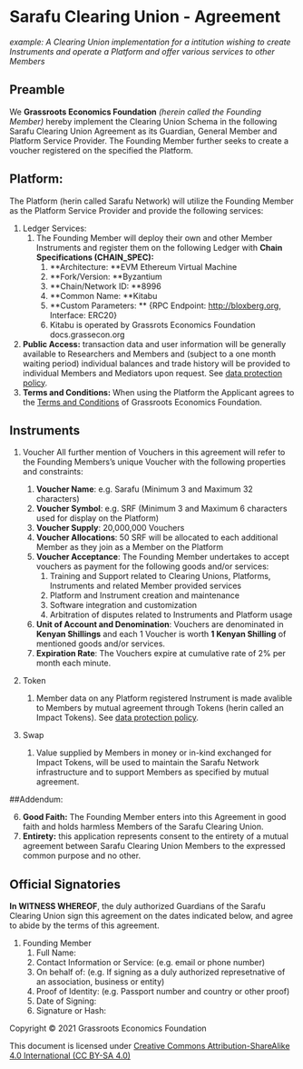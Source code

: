 # Sarafu Clearing Union - Agreement

*example: A Clearing Union implementation for a intitution wishing to create Instruments and operate a Platform and offer various services to other Members*

## Preamble

We **Grassroots Economics Foundation** _(herein called the Founding Member)_ hereby implement the Clearing Union Schema in the following Sarafu Clearing Union Agreement as its Guardian, General Member and Platform Service Provider. The Founding Member further seeks to create a voucher registered on the specified the Platform.

## Platform:

The Platform (herin called Sarafu Network) will utilize the Founding Member as the Platform Service Provider and provide the following services:

1. Ledger Services:
    1. The Founding Member will deploy their own and other Member Instruments and register them on the following Ledger with **Chain Specifications (CHAIN_SPEC):**
        1. **Architecture: **EVM Ethereum Virtual Machine
        2. **Fork/Version:  **Byzantium
        3. **Chain/Network ID: **8996
        4. **Common Name: **Kitabu
        5. **Custom Parameters: ** {RPC Endpoint: http://bloxberg.org, Interface: ERC20}
        1. Kitabu is operated by Grassrots Economics Foundation docs.grassecon.org
1. **Public Access:** transaction data and user information will be generally available to Researchers and Members and (subject to a one month waiting period) individual balances and trade history will be provided to individual Members and Mediators upon request. See [data protection policy](/legal/data_policy/). 
1. **Terms and Conditions:** When using the Platform the Applicant agrees to the [Terms and Conditions](http://grassrootseconomics.org/tos) of Grassroots Economics Foundation.


## Instruments

1. Voucher
    All further mention of Vouchers in this agreement will refer to the Founding Members’s unique Voucher with the following properties and constraints:

    1. **Voucher Name**: e.g. Sarafu (Minimum 3 and Maximum 32 characters)
    1. **Voucher Symbol**: e.g. SRF (Minimum 3 and Maximum 6 characters used for display on the Platform)
    1. **Voucher Supply**: 20,000,000 Vouchers
    1. **Voucher Allocations**: 50 SRF will be allocated to each additional Member as they join as a Member on the Platform
    1. **Voucher Acceptance**: The Founding Member undertakes to accept vouchers as payment for the following goods and/or services:
        1. Training and Support related to Clearing Unions, Platforms, Instruments and related Member provided services
        1. Platform and Instrument creation and maintenance
        1. Software integration and customization
        1. Arbitration of disputes related to Instruments and Platform usage
    1. **Unit of Account and Denomination**: Vouchers are denominated in **Kenyan Shillings** and each 1 Voucher is worth **1 Kenyan Shilling** of mentioned goods and/or services. 
    1. **Expiration Rate**: The Vouchers expire at cumulative rate of 2% per month each minute.

1. Token

    1. Member data on any Platform registered Instrument is made avalible to Members by mutual agreement through Tokens (herin called an Impact Tokens). See [data protection policy](/legal/data_policy/).

1. Swap

    1. Value supplied by Members in money or in-kind exchanged for Impact Tokens, will be used to maintain the Sarafu Network infrastructure and to support Members as specified by mutual agreement.

##Addendum:

6. **Good Faith:** The Founding Member enters into this Agreement in good faith and holds harmless Members of the Sarafu Clearing Union.
7. **Entirety:** this application represents consent to the entirety of a mutual agreement between Sarafu Clearing Union Members to the expressed common purpose and no other.

## Official Signatories 
**In WITNESS WHEREOF**, the duly authorized Guardians of the Sarafu Clearing Union sign this agreement on the dates indicated below, and agree to abide by the terms of this agreement. 

1. Founding Member
    1. Full Name:
    1. Contact Information or Service: (e.g. email or phone number)
    1. On behalf of: (e.g. If signing as a duly authorized represetnative of an association, business or entity)
    1. Proof of Identity: (e.g. Passport number and country or other proof)
    1. Date of Signing:
    1. Signature or Hash:


Copyright © 2021 Grassroots Economics Foundation

This document is licensed under [Creative Commons Attribution-ShareAlike 4.0 International (CC BY-SA 4.0)](https://creativecommons.org/licenses/by-sa/4.0/ )
